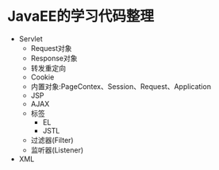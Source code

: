 # JavaEE的学习代码整理
- Servlet
    - Request对象
    - Response对象
    - 转发重定向
    - Cookie
    - 内置对象:PageContex、Session、Request、Application
    - JSP
    - AJAX
    - 标签
        - EL
        - JSTL
    - 过滤器(Filter)
    - 监听器(Listener)
- XML
